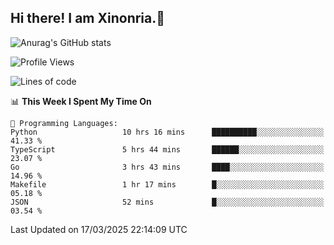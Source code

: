 ## Hi there! I am Xinonria.👋

![Anurag's GitHub stats](https://status-git-main-xinonrias-projects-f26540e3.vercel.app/api?username=xinonria&hide=stars,issues)

<!--START_SECTION:waka-->
![Profile Views](http://img.shields.io/badge/Profile%20Views-0-blue)

![Lines of code](https://img.shields.io/badge/From%20Hello%20World%20I%27ve%20Written-1.8%20million%20lines%20of%20code-blue)

📊 **This Week I Spent My Time On** 

```text
💬 Programming Languages: 
Python                   10 hrs 16 mins      ██████████░░░░░░░░░░░░░░░   41.33 % 
TypeScript               5 hrs 44 mins       ██████░░░░░░░░░░░░░░░░░░░   23.07 % 
Go                       3 hrs 43 mins       ████░░░░░░░░░░░░░░░░░░░░░   14.96 % 
Makefile                 1 hr 17 mins        █░░░░░░░░░░░░░░░░░░░░░░░░   05.18 % 
JSON                     52 mins             █░░░░░░░░░░░░░░░░░░░░░░░░   03.54 % 
```


 Last Updated on 17/03/2025 22:14:09 UTC
<!--END_SECTION:waka-->

<!--
**xinonria/xinonria** is a ✨ _special_ ✨ repository because its `README.md` (this file) appears on your GitHub profile.

Here are some ideas to get you started:

- 🔭 I’m currently working on ...
- 🌱 I’m currently learning ...
- 👯 I’m looking to collaborate on ...
- 🤔 I’m looking for help with ...
- 💬 Ask me about ...
- 📫 How to reach me: ...
- 😄 Pronouns: ...
- ⚡ Fun fact: ...
-->
